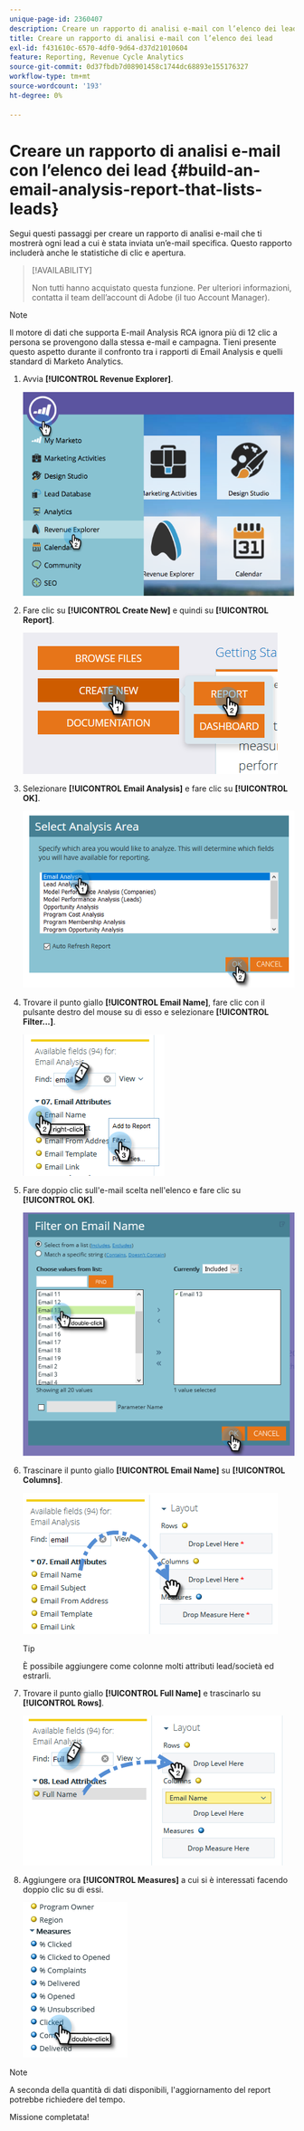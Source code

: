 ```yaml
---
unique-page-id: 2360407
description: Creare un rapporto di analisi e-mail con l’elenco dei lead - Documentazione di Marketo - Documentazione del prodotto
title: Creare un rapporto di analisi e-mail con l’elenco dei lead
exl-id: f431610c-6570-4df0-9d64-d37d21010604
feature: Reporting, Revenue Cycle Analytics
source-git-commit: 0d37fbdb7d08901458c1744dc68893e155176327
workflow-type: tm+mt
source-wordcount: '193'
ht-degree: 0%

---
```


# Creare un rapporto di analisi e-mail con l’elenco dei lead {#build-an-email-analysis-report-that-lists-leads}

Segui questi passaggi per creare un rapporto di analisi e-mail che ti mostrerà ogni lead a cui è stata inviata un’e-mail specifica. Questo rapporto includerà anche le statistiche di clic e apertura.

>[!AVAILABILITY]
>
>Non tutti hanno acquistato questa funzione. Per ulteriori informazioni, contatta il team dell’account di Adobe (il tuo Account Manager).

>[!NOTE]
>
>Il motore di dati che supporta E-mail Analysis RCA ignora più di 12 clic a persona se provengono dalla stessa e-mail e campagna. Tieni presente questo aspetto durante il confronto tra i rapporti di Email Analysis e quelli standard di Marketo Analytics.

1. Avvia **[!UICONTROL Revenue Explorer]**.

   ![](assets/report-that-lists-leads-1.png)

1. Fare clic su **[!UICONTROL Create New]** e quindi su **[!UICONTROL Report]**.

   ![](assets/report-that-lists-leads-2.png)

1. Selezionare **[!UICONTROL Email Analysis]** e fare clic su **[!UICONTROL OK]**.

   ![](assets/report-that-lists-leads-3.png)

1. Trovare il punto giallo **[!UICONTROL Email Name]**, fare clic con il pulsante destro del mouse su di esso e selezionare **[!UICONTROL Filter...]**.

   ![](assets/report-that-lists-leads-4.png)

1. Fare doppio clic sull&#39;e-mail scelta nell&#39;elenco e fare clic su **[!UICONTROL OK]**.

   ![](assets/report-that-lists-leads-5.png)

1. Trascinare il punto giallo **[!UICONTROL Email Name]** su **[!UICONTROL Columns]**.

   ![](assets/report-that-lists-leads-6.png)

   >[!TIP]
   >
   >È possibile aggiungere come colonne molti attributi lead/società ed estrarli.

1. Trovare il punto giallo **[!UICONTROL Full Name]** e trascinarlo su **[!UICONTROL Rows]**.

   ![](assets/report-that-lists-leads-7.png)

1. Aggiungere ora **[!UICONTROL Measures]** a cui si è interessati facendo doppio clic su di essi.

   ![](assets/report-that-lists-leads-8.png)

>[!NOTE]
>
>A seconda della quantità di dati disponibili, l&#39;aggiornamento del report potrebbe richiedere del tempo.

Missione completata!
